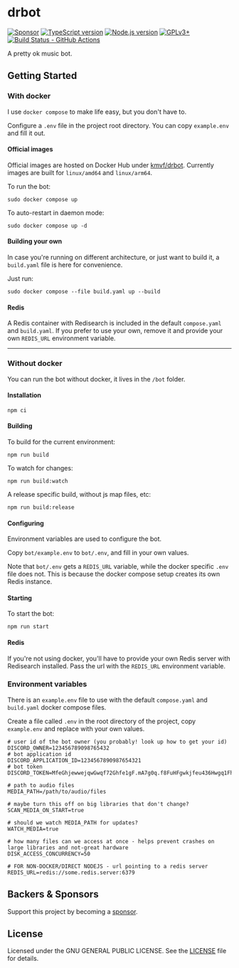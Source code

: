 # drbot

[![Sponsor][sponsor-badge]][sponsor]
[![TypeScript version][ts-badge]][typescript-5-4]
[![Node.js version][nodejs-badge]][nodejs]
[![GPLv3+][license-badge]][license]
[![Build Status - GitHub Actions][gha-badge]][gha-ci]

A pretty ok music bot.

## Getting Started

### With docker

I use `docker compose` to make life easy, but you don't have to.

Configure a `.env` file in the project root directory. You can copy `example.env` and fill it out.

#### Official images

Official images are hosted on Docker Hub under [kmvf/drbot](https://hub.docker.com/r/kmvf/drbot). Currently images are built for `linux/amd64` and `linux/arm64`.

To run the bot:
```shell
sudo docker compose up
```

To auto-restart in daemon mode:
```shell
sudo docker compose up -d
```

#### Building your own

In case you're running on different architecture, or just want to build it, a `build.yaml` file is here for convenience.

Just run:
```shell
sudo docker compose --file build.yaml up --build
```

#### Redis

A Redis container with Redisearch is included in the default `compose.yaml` and `build.yaml`. If you prefer to use your own, remove it and provide your own `REDIS_URL` environment variable.

-----

### Without docker

You can run the bot without docker, it lives in the `/bot` folder.

#### Installation

```shell
npm ci
```

#### Building

To build for the current environment:
```shell
npm run build
```

To watch for changes:
```shell
npm run build:watch
```

A release specific build, without js map files, etc:
```shell
npm run build:release
```

#### Configuring

Environment variables are used to configure the bot.

Copy `bot/example.env` to `bot/.env`, and fill in your own values.

Note that `bot/.env` gets a `REDIS_URL` variable, while the docker specific `.env` file does not. This is because the docker compose setup creates its own Redis instance.

#### Starting

To start the bot:
```shell
npm run start
```

#### Redis

If you're not using docker, you'll have to provide your own Redis server with Redisearch installed. Pass the url with the `REDIS_URL` environment variable.

### Environment variables

There is an `example.env` file to use with the default `compose.yaml` and `build.yaml` docker compose files.

Create a file called `.env` in the root directory of the project, copy `example.env` and replace with your own values.

```dotenv
# user id of the bot owner (you probably! look up how to get your id)
DISCORD_OWNER=123456789098765432
# bot application id
DISCORD_APPLICATION_ID=1234567890987654321
# bot token
DISCORD_TOKEN=MfeGhjewwejqwGwqf72Ghfe1gF.mA7g0q.f8FuHFgwkjfeu436Hwgq1Fh8A9FE_a08fg3gH1

# path to audio files
MEDIA_PATH=/path/to/audio/files

# maybe turn this off on big libraries that don't change?
SCAN_MEDIA_ON_START=true

# should we watch MEDIA_PATH for updates?
WATCH_MEDIA=true

# how many files can we access at once - helps prevent crashes on large libraries and not-great hardware
DISK_ACCESS_CONCURRENCY=50

# FOR NON-DOCKER/DIRECT NODEJS - url pointing to a redis server
REDIS_URL=redis://some.redis.server:6379
```

## Backers & Sponsors

Support this project by becoming a [sponsor][sponsor].

## License

Licensed under the GNU GENERAL PUBLIC LICENSE. See the [LICENSE](https://github.com/floticerus/drbot/blob/main/LICENSE) file for details.

[ts-badge]: https://img.shields.io/badge/TypeScript-5.4-blue.svg
[nodejs-badge]: https://img.shields.io/badge/Node.js->=%2020.9-blue.svg
[nodejs]: https://nodejs.org/dist/latest-v20.x/docs/api/
[gha-badge]: https://github.com/floticerus/drbot/actions/workflows/nodejs.yaml/badge.svg
[gha-ci]: https://github.com/floticerus/drbot/actions/workflows/nodejs.yaml
[typescript]: https://www.typescriptlang.org/
[typescript-5-4]: https://devblogs.microsoft.com/typescript/announcing-typescript-5-4/
[license-badge]: https://img.shields.io/badge/license-GPLv3+-blue.svg
[license]: https://github.com/floticerus/drbot/blob/main/LICENSE
[sponsor-badge]: https://img.shields.io/badge/♥-Sponsor-fc0fb5.svg
[sponsor]: https://github.com/sponsors/floticerus
[jest]: https://facebook.github.io/jest/
[eslint]: https://github.com/eslint/eslint
[prettier]: https://prettier.io
[gh-actions]: https://github.com/features/actions
[repo-template-action]: https://github.com/floticerus/drbot/generate
[esm]: https://developer.mozilla.org/en-US/docs/Web/JavaScript/Guide/Modules
[sindresorhus-esm]: https://gist.github.com/sindresorhus/a39789f98801d908bbc7ff3ecc99d99c
[nodejs-esm]: https://nodejs.org/docs/latest-v16.x/api/esm.html
[ts47-esm]: https://devblogs.microsoft.com/typescript/announcing-typescript-4-7/#esm-nodejs
[editorconfig]: https://editorconfig.org
